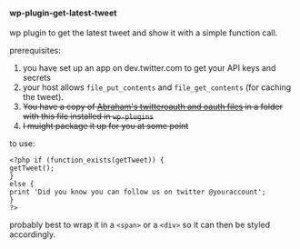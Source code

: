 #### wp-plugin-get-latest-tweet

wp plugin to get the latest tweet and show it with a simple function call.

prerequisites:

1. you have set up an app on dev.twitter.com to get your API keys and secrets
2. your host allows `file_put_contents` and `file_get_contents` (for caching the tweet).
3. <del>You have a copy of <a href="http://github.com/kutf/twitter-oauth">Abraham's twitteroauth and oauth files</a> in a folder with this file installed in `wp-plugins`</del>
4. <del>I muight package it up for you at some point</del>


to use:

    <?php if (function_exists(getTweet)) { 
    getTweet(); 
    }
    else { 
    print 'Did you know you can follow us on twitter @youraccount'; 
    } 
    ?>

probably best to wrap it in a `<span>` or a `<div>` so it can then be styled accordingly.
